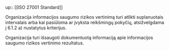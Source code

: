 up:: [[ISO 27001 Standard]]

Organizacija informacijos saugumo rizikos vertinimą turi atlikti suplanuotais intervalais arba kai pasiūloma ar įvyksta reikšmingų pokyčių, atsižvelgdama į 6.1.2 a) nustatytus kriterijus.

Organizacija turi išsaugoti dokumentuotą informaciją apie informacijos saugumo rizikos vertinimo rezultatus.